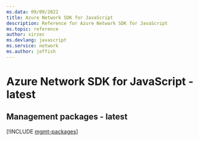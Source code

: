 ```yaml
---
ms.data: 09/09/2022
title: Azure Network SDK for JavaScript
description: Reference for Azure Network SDK for JavaScript
ms.topic: reference
author: xirzec
ms.devlang: javascript
ms.service: network
ms.author: jeffish
---
```

# Azure Network SDK for JavaScript - latest

## Management packages - latest
[!INCLUDE [mgmt-packages](network-mgmt-index.md)]